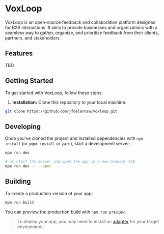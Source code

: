 # VoxLoop

VoxLoop is an open-source feedback and collaboration platform designed for B2B interactions. It aims to provide businesses and organizations with a seamless way to gather, organize, and prioritize feedback from their clients, partners, and stakeholders.

## Features

TBD

## Getting Started

To get started with VoxLoop, follow these steps:

1. **Installation:** Clone this repository to your local machine.

```bash
git clone https://github.com/jfdelarosa/voxloop.git
```

## Developing

Once you've cloned the project and installed dependencies with `npm install` (or `pnpm install` or `yarn`), start a development server:

```bash
npm run dev

# or start the server and open the app in a new browser tab
npm run dev -- --open
```

## Building

To create a production version of your app:

```bash
npm run build
```

You can preview the production build with `npm run preview`.

> To deploy your app, you may need to install an [adapter](https://kit.svelte.dev/docs/adapters) for your target environment.

